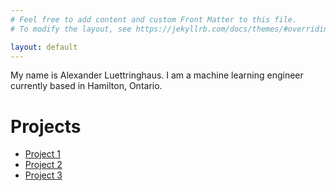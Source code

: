 ```yaml
---
# Feel free to add content and custom Front Matter to this file.
# To modify the layout, see https://jekyllrb.com/docs/themes/#overriding-theme-defaults

layout: default
---
```


My name is Alexander Luettringhaus. I am a machine learning engineer currently based in Hamilton, Ontario.

# Projects

- [Project 1]()
- [Project 2]()
- [Project 3]()

